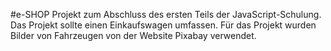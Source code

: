 #e-SHOP
Projekt zum Abschluss des ersten Teils der JavaScript-Schulung.
Das Projekt sollte einen Einkaufswagen umfassen.
Für das Projekt wurden Bilder von Fahrzeugen von der Website Pixabay verwendet.
